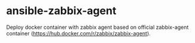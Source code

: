 # ansible-zabbix-agent
Deploy docker container with zabbix agent based on official zabbix-agent container (https://hub.docker.com/r/zabbix/zabbix-agent).
